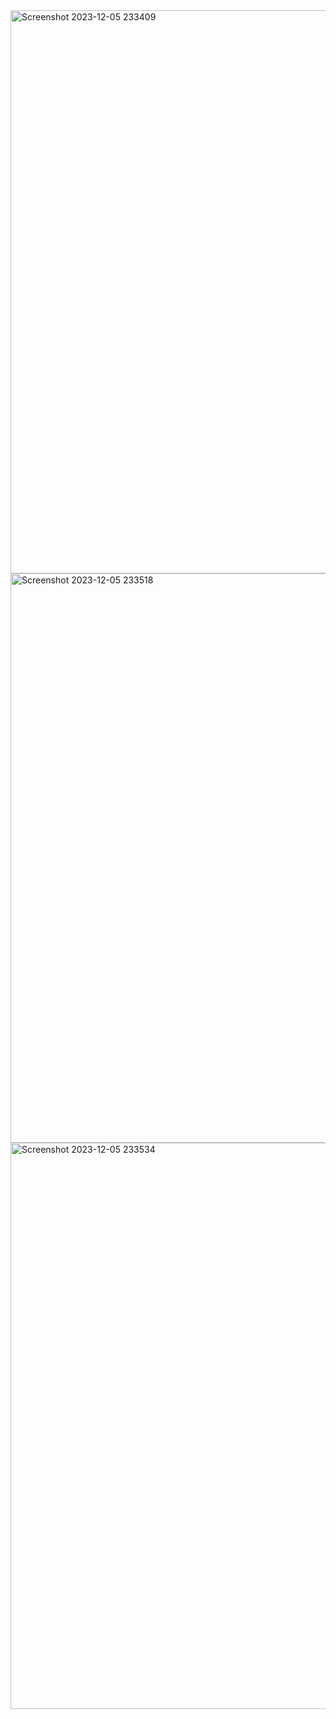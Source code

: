 <img width="901" alt="Screenshot 2023-12-05 233409" src="https://github.com/rashamiabhyankar12/todo-list/assets/139979749/49fb1a5f-b0b6-4433-a3b6-ccb74636448f">
<img width="911" alt="Screenshot 2023-12-05 233518" src="https://github.com/rashamiabhyankar12/todo-list/assets/139979749/59fe3dca-52c8-4109-af0d-ea28d26298ed">
<img width="906" alt="Screenshot 2023-12-05 233534" src="https://github.com/rashamiabhyankar12/todo-list/assets/139979749/f91306dd-d915-42d5-be40-b4825b5cedcf">



